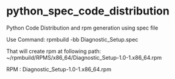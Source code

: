 # python_spec_code_distribution
Python Code Distribution and rpm generation using spec file

Use Command:
rpmbuild -bb Diagnostic_Setup.spec

That will create rpm at following path:
~/rpmbuild/RPMS/x86_64/Diagnostic_Setup-1.0-1.x86_64.rpm

RPM : Diagnostic_Setup-1.0-1.x86_64.rpm


